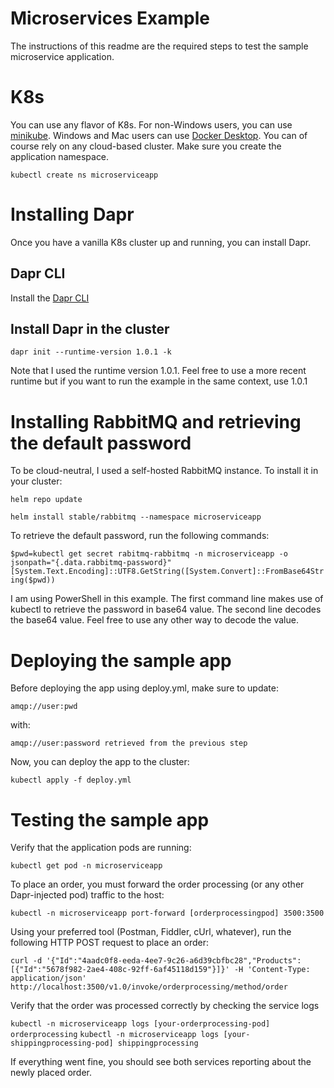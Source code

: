 Microservices Example
============
The instructions of this readme are the required steps to test the sample microservice application.
# K8s
You can use any flavor of K8s. For non-Windows users, you can use [minikube](https://minikube.sigs.k8s.io/docs/start/). Windows and Mac users can use [Docker Desktop](https://www.docker.com/products/docker-desktop).
You can of course rely on any cloud-based cluster. Make sure you create the application namespace.

`kubectl create ns microserviceapp`
# Installing Dapr
Once you have a vanilla K8s cluster up and running, you can install Dapr.
## Dapr CLI
Install the [Dapr CLI](https://docs.dapr.io/getting-started/install-dapr-cli)
## Install Dapr in the cluster
`dapr init --runtime-version 1.0.1 -k`

Note that I used the runtime version 1.0.1. Feel free to use a more recent runtime but if you want to run the example in the same context, use 1.0.1
# Installing RabbitMQ and retrieving the default password
To be cloud-neutral, I used a self-hosted RabbitMQ instance. To install it in your cluster:

`helm repo update` 

`helm install stable/rabbitmq --namespace microserviceapp`

To retrieve the default password, run the following commands:

`$pwd=kubectl get secret rabitmq-rabbitmq -n microserviceapp -o jsonpath="{.data.rabbitmq-password}"`
`[System.Text.Encoding]::UTF8.GetString([System.Convert]::FromBase64String($pwd))`

I am using PowerShell in this example. The first command line makes use of kubectl to retrieve the password in base64 value. The second line decodes the base64 value. Feel free to use any other way to decode the value.

# Deploying the sample app
Before deploying the app using deploy.yml, make sure to update:

`amqp://user:pwd`

with:

`amqp://user:password retrieved from the previous step`

Now, you can deploy the app to the cluster:

`kubectl apply -f deploy.yml`

# Testing the sample app
Verify that the application pods are running:

`kubectl get pod -n microserviceapp`

To place an order, you must forward the order processing (or any other Dapr-injected pod) traffic to the host:

`kubectl -n microserviceapp port-forward [orderprocessingpod] 3500:3500`

Using your preferred tool (Postman, Fiddler, cUrl, whatever), run the following HTTP POST request to place an order:

`curl -d '{"Id":"4aadc0f8-eeda-4ee7-9c26-a6d39cbfbc28","Products":[{"Id":"5678f982-2ae4-408c-92ff-6af45118d159"}]}' -H 'Content-Type: application/json' http://localhost:3500/v1.0/invoke/orderprocessing/method/order`

Verify that the order was processed correctly by checking the service logs

`kubectl -n microserviceapp logs [your-orderprocessing-pod] orderprocessing`
`kubectl -n microserviceapp logs [your-shippingprocessing-pod] shippingprocessing`

If everything went fine, you should see both services reporting about the newly placed order.
